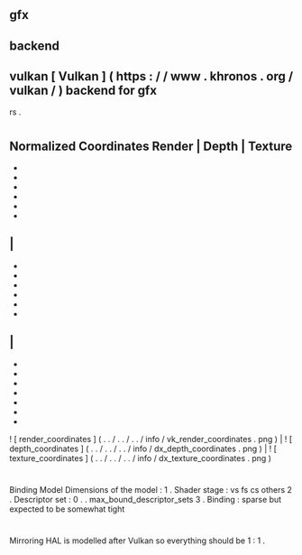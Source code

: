#
gfx
-
backend
-
vulkan
[
Vulkan
]
(
https
:
/
/
www
.
khronos
.
org
/
vulkan
/
)
backend
for
gfx
-
rs
.
#
#
Normalized
Coordinates
Render
|
Depth
|
Texture
-
-
-
-
-
-
-
|
-
-
-
-
-
-
-
|
-
-
-
-
-
-
-
-
!
[
render_coordinates
]
(
.
.
/
.
.
/
.
.
/
info
/
vk_render_coordinates
.
png
)
|
!
[
depth_coordinates
]
(
.
.
/
.
.
/
.
.
/
info
/
dx_depth_coordinates
.
png
)
|
!
[
texture_coordinates
]
(
.
.
/
.
.
/
.
.
/
info
/
dx_texture_coordinates
.
png
)
#
#
Binding
Model
Dimensions
of
the
model
:
1
.
Shader
stage
:
vs
fs
cs
others
2
.
Descriptor
set
:
0
.
.
max_bound_descriptor_sets
3
.
Binding
:
sparse
but
expected
to
be
somewhat
tight
#
#
Mirroring
HAL
is
modelled
after
Vulkan
so
everything
should
be
1
:
1
.
